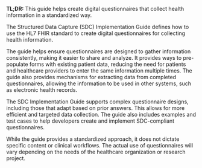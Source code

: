 **TL;DR:** This guide helps create digital questionnaires that collect health information in a standardized way.

The Structured Data Capture (SDC) Implementation Guide defines how to use the HL7 FHIR standard to create digital questionnaires for collecting health information. 

The guide helps ensure questionnaires are designed to gather information consistently, making it easier to share and analyze. It provides ways to pre-populate forms with existing patient data, reducing the need for patients and healthcare providers to enter the same information multiple times.  The guide also provides mechanisms for extracting data from completed questionnaires, allowing the information to be used in other systems, such as electronic health records.

The SDC Implementation Guide supports complex questionnaire designs, including those that adapt based on prior answers. This allows for more efficient and targeted data collection. The guide also includes examples and test cases to help developers create and implement SDC-compliant questionnaires.

While the guide provides a standardized approach, it does not dictate specific content or clinical workflows.  The actual use of questionnaires will vary depending on the needs of the healthcare organization or research project. 

